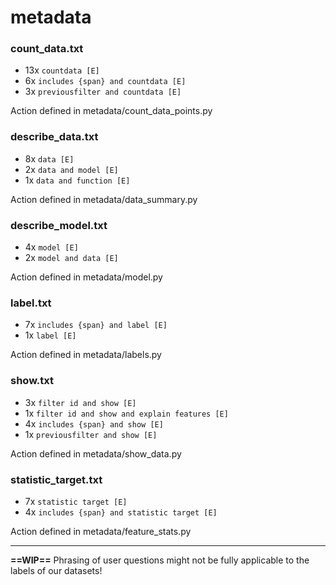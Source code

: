 # metadata
### count_data.txt
* 13x `countdata [E]`
* 6x `includes {span} and countdata [E]`
* 3x `previousfilter and countdata [E]`

Action defined in metadata/count_data_points.py

### describe_data.txt
* 8x `data [E]`
* 2x `data and model [E]`
* 1x `data and function [E]`

Action defined in metadata/data_summary.py

### describe_model.txt
* 4x `model [E]`
* 2x `model and data [E]`

Action defined in metadata/model.py

### label.txt
* 7x `includes {span} and label [E]`
* 1x `label [E]`

Action defined in metadata/labels.py

### show.txt
* 3x `filter id and show [E]`
* 1x `filter id and show and explain features [E]`
* 4x `includes {span} and show [E]`
* 1x `previousfilter and show [E]`

Action defined in metadata/show_data.py 

### statistic_target.txt
* 7x `statistic target [E]`
* 4x `includes {span} and statistic target [E]`

Action defined in metadata/feature_stats.py

---

**==WIP==** Phrasing of user questions might not be fully applicable to the labels of our datasets! 